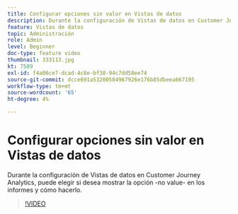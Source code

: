 ```yaml
---
title: Configurar opciones sin valor en Vistas de datos
description: Durante la configuración de Vistas de datos en Customer Journey Analytics, puede elegir si desea mostrar la opción -no value- en los informes y cómo hacerlo.
feature: Vistas de datos
topic: Administración
role: Admin
level: Beginner
doc-type: feature video
thumbnail: 333113.jpg
kt: 7589
exl-id: f4a06ce7-dcad-4c8e-bf38-94c7dd58ee74
source-git-commit: dcce691a53200504967926e176b85dbeea667195
workflow-type: tm+mt
source-wordcount: '65'
ht-degree: 4%

---
```


# Configurar opciones sin valor en Vistas de datos

Durante la configuración de Vistas de datos en Customer Journey Analytics, puede elegir si desea mostrar la opción -no value- en los informes y cómo hacerlo.

>[!VIDEO](https://video.tv.adobe.com/v/333113/?quality=12&learn=on)
